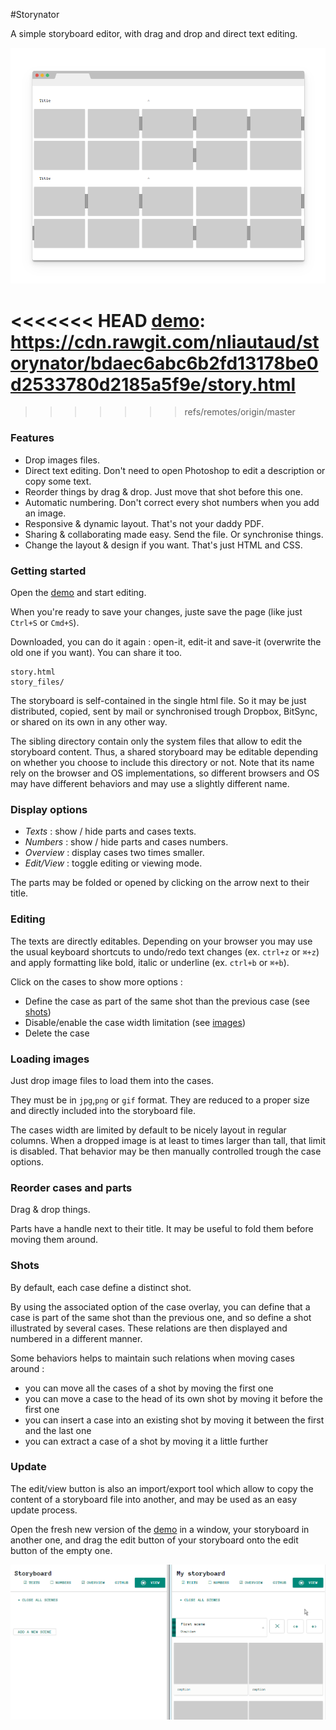 #Storynator

A simple storyboard editor, with drag and drop and direct text editing.

[![Demo](chrome-frame.png)][demo]

<<<<<<< HEAD
[demo]: https://cdn.rawgit.com/nliautaud/storynator/bdaec6abc6b2fd13178be0d2533780d2185a5f9e/story.html
=======
[demo]: https://cdn.rawgit.com/nliautaud/storynator/5fafa1f45a2b7f466bc3a81d9ed1890a3c48ec36/story.html
>>>>>>> refs/remotes/origin/master

### Features

- Drop images files.
- Direct text editing. Don't need to open Photoshop to edit a description or copy some text.
- Reorder things by drag & drop. Just move that shot before this one.
- Automatic numbering. Don't correct every shot numbers when you add an image.
- Responsive & dynamic layout. That's not your daddy PDF.
- Sharing & collaborating made easy. Send the file. Or synchronise things.
- Change the layout & design if you want. That's just HTML and CSS. 

### Getting started

Open the [demo][demo] and start editing.

When you're ready to save your changes, juste save the page (like just ``Ctrl+S`` or ``Cmd+S``). 

Downloaded, you can do it again : open-it, edit-it and save-it (overwrite the old one if you want). You can share it too.

```
story.html
story_files/
```
The storyboard is self-contained in the single html file. So it may be just distributed, copied, sent by mail or synchronised trough Dropbox, BitSync, or shared on its own in any other way. 

The sibling directory contain only the system files that allow to edit the storyboard content. Thus, a shared storyboard may be editable depending on whether you choose to include this directory or not. Note that its name rely on the browser and OS implementations, so different browsers and OS may have different behaviors and may use a slightly different name. 

### Display options

- *Texts* : show / hide parts and cases texts.
- *Numbers* : show / hide parts and cases numbers.
- *Overview* : display cases two times smaller.
- *Edit/View* : toggle editing or viewing mode.

The parts may be folded or opened by clicking on the arrow next to their title.

### Editing

The texts are directly editables. Depending on your browser you may use the usual keyboard shortcuts to undo/redo text changes (ex. ``ctrl+z`` or ``⌘+z``) and apply formatting like bold, italic or underline (ex. ``ctrl+b`` or ``⌘+b``).

Click on the cases to show more options :
- Define the case as part of the same shot than the previous case (see [shots](#shots))
- Disable/enable the case width limitation (see [images](#images))
- Delete the case

### Loading images

Just drop image files to load them into the cases.

They must be in ``jpg``,``png`` or ``gif`` format. They are reduced to a proper size and directly included into the storyboard file.

The cases width are limited by default to be nicely layout in regular columns. When a dropped image is at least to times larger than tall, that limit is disabled. That behavior may be then manually controlled trough the case options. 

### Reorder cases and parts

Drag & drop things.

Parts have a handle next to their title. It may be useful to fold them before moving them around.

### Shots

By default, each case define a distinct shot.

By using the associated option of the case overlay, you can define that a case is part of the same shot than the previous one, and so define a shot illustrated by several cases. These relations are then displayed and numbered in a different manner.

Some behaviors helps to maintain such relations when moving cases around :
- you can move all the cases of a shot by moving the first one
- you can move a case to the head of its own shot by moving it before the first one
- you can insert a case into an existing shot by moving it between the first and the last one
- you can extract a case of a shot by moving it a little further

### Update

The edit/view button is also an import/export tool which allow to copy the content of a storyboard file into another, and may be used as an easy update process.

Open the fresh new version of the [demo][demo] in a window, your storyboard in another one, and drag the edit button of your storyboard onto the edit button of the empty one.

[![Update process](update.gif)][demo]
